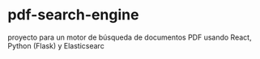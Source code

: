 # pdf-search-engine
proyecto para un motor de búsqueda de documentos PDF usando React, Python (Flask) y Elasticsearc
